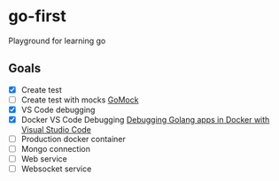 # go-first

Playground for learning go

## Goals

* [x] Create test
* [ ] Create test with mocks [GoMock](https://github.com/golang/mock)
* [x] VS Code debugging
* [x] Docker VS Code Debugging
      [Debugging Golang apps in Docker with Visual Studio Code](https://blog.intelligentbee.com/2016/12/15/debugging-golang-apps-in-docker-with-visual-studio-code/)
* [ ] Production docker container
* [ ] Mongo connection
* [ ] Web service
* [ ] Websocket service
